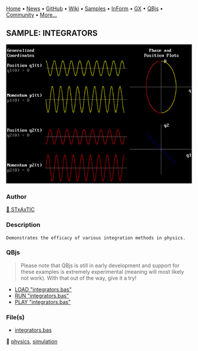 [Home](https://qb64.com) • [News](../../news.md) • [GitHub](https://github.com/QB64Official/qb64) • [Wiki](wiki.md) • [Samples](../../samples.md) • [InForm](../../inform.md) • [GX](../../gx.md) • [QBjs](../../qbjs.md) • [Community](../../community.md) • [More...](../../more.md)

## SAMPLE: INTEGRATORS

![screenshot.png](img/screenshot.png)

### Author

[🐝 STxAxTIC](../stxaxtic.md) 

### Description

```text
Demonstrates the efficacy of various integration methods in physics.
```

### QBjs

> Please note that QBjs is still in early development and support for these examples is extremely experimental (meaning will most likely not work). With that out of the way, give it a try!

* [LOAD "integrators.bas"](https://qbjs.org/index.html?src=https://qb64.com/samples/integrators/src/integrators.bas)
* [RUN "integrators.bas"](https://qbjs.org/index.html?mode=auto&src=https://qb64.com/samples/integrators/src/integrators.bas)
* [PLAY "integrators.bas"](https://qbjs.org/index.html?mode=play&src=https://qb64.com/samples/integrators/src/integrators.bas)

### File(s)

* [integrators.bas](src/integrators.bas)

🔗 [physics](../physics.md), [simulation](../simulation.md)
